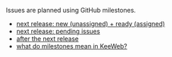 Issues are planned using GitHub milestones.

- [next release: new (unassigned) + ready (assigned)](https://github.com/keeweb/keeweb/issues?q=is%3Aopen+is%3Aissue+milestone%3Av1.12)
- [next release: pending issues](https://github.com/keeweb/keeweb/issues?q=is%3Aopen+is%3Aissue+milestone%3Av1.12+no%3Aassignee)
- [after the next release](https://github.com/keeweb/keeweb/issues?q=is%3Aopen+is%3Aissue+milestone%3Av1.x)
- [what do milestones mean in KeeWeb?](https://github.com/keeweb/keeweb/wiki/FAQ#features)